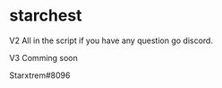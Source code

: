 # starchest

V2 All in the script if you have any question go discord.

V3 Comming soon

Starxtrem#8096
